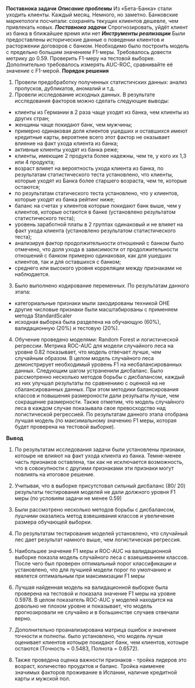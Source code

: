 **Поставнока задачи**
***Описание проблемы***
Из «Бета-Банка» стали уходить клиенты. Каждый месяц. Немного, но заметно. Банковские маркетологи посчитали: сохранять текущих клиентов дешевле, чем привлекать новых. 
***Поставнока задачи***
Спрогнозировать, уйдёт клиент из банка в ближайшее время или нет 
***Инструменты реализации***
Были предоставлены исторические данные о поведении клиентов и расторжении договоров с банком. Необходимо было построить модель с предельно большим значением F1-меры. Требовалось довести метрику до 0.59. Проверить F1-меру на тестовой выборке.
Дополнительно требовалось измерять AUC-ROC, сравнивайте её значение с F1-мерой.
**Порядок решения**
1. Провели предобработку полученных статистичских данных: анализ пропусков, дубликатов, аномалий и т.д.
2. Провели исследование исходных данных. В результате исследования факторов можно сделать следующие выводы:
- клиенты из Германии в 2 раза чаще уходят из банка, чем клиенты из других стран;
- женщины чаще покидают банк, чем мужчины;
- примерно одинаковая доля клиентов ушедших и оставшихся имеют кредитные карты, вероятнее всего этот фактор не оказывает влияние на факт ухода клиента из банка;
- активные клиенты уходят из банка реже;
- клиенты, имеющие 2 продукта более надежны, чем те, у кого их 1,3 или 4 продукта;
- возраст влияет на вероятность ухода клиента из банка, по результатам статистического теста установлено, что клиенты, которые уходят из Банка более старшего возраста, чем те, которые остаются;
- по результатам статического теста установлено, что у клиентов, которые уходят из банка рейтинг ниже;
- баланс на счетах у клиентов которые покидают банк выше, чем у клиентов, которые остаются в банке (установлено результатом статистического теста);
- уровень заработной платы в 2 группах одинаковый и не влияет на факт ухода клиента (установлено результатом статистического теста);
- анализируя фактор продолжительности отношений с банком было отмечено, что доля ухода в зависимости от продолжительности отношений с банком примерно одинаковая, как для ушедших клиентов, так и для оставшихся с банком;
- среднего или высокого уровня корреляции между признаками не наблюдается.
3. Было выполнено кодирование переменных.
По результатам данного этапа:
- категориальные признаки мыли закодированы техникой OHE
- другие числовые признаки были масштабированы с применяем метода StandardScaler 
- исходная выборка была разделена на обучающую (60%), валидационную (20%) и тестовую (20%).
4. Обучение проведено моделями: Random Forest и  логистической регрессии. Метрика ROC-AUC для модели случайного леса на уровне 0.82 показывает, что модель отвечает лучше, чем случайным образом. В целом модель случайного леса демонстрирует необходимый уровень F1 на несбалансированных данных. Следующим шагом  устраненили дисбаланс. Было рассмотренно несколько методов борьбы с дисбалансом, каждый из них улучшал результаты по сравнениию с оценкой на не сбалансированных данных. При этом  методики балансирования классов и повышения размероности дали резульаты лучше, чем сокращение размерности. Также отметим, что модель случайного леса в каждом случае показывала свое превосходство над логистической регрессией. По результатам данного этапа отобрана лучшая модель (по максимальному значению F1 меры, которая будет проверена на тестовой выборке).

**Вывод**
1) По результатам исследования задачи  были установлены признаки, котоыре не влияют на факт ухода клиента из банка. Темне-менее часть признаков оставлена, так как не исключается возможность, что в совокупности с другими признаками эти признаки могут повлиять на итоговое решение.

2) Учитывая, что в выборке присутстовал сильный дисбаланс (80/ 20) результаты тестирования моделей не дали должного уровня F1 меры (по условиям задачи не менее 0.59)

3) Были рассмотрено несколько методов борьбы с дисбалансом, лушчими оказались метод взвешивания классов и увеличение размера обучающей выборки.

4) По результатам тестирования моделей установлено, что случайный лес дает результат намного выше, чем логистическая регрессия.

5) Наибольшее значение F1 меры и ROC-AUC на валидационной выборке показла модель случайного леса с взаешиванием классов. После чего был проверен оптимальный порог классификации и установлено, что для лучшией модели порог по умолчанию и явялется оптимальным при максимизации F1 меры

6) Лучшая найденная модель на валидационной выборке была проверена на тестовой и показала значение F1 меры на уровне 0.5978. В целом показатель ROC-AUC у моделей находится на довольно не плохом уровне и показывает, что модель прогнозировали не случайно и в большинстве случаев отвечали верно. 

7) Дополнительно проанализирована матрица ошибок и значение точности и полноты. было установлено, что модель лучше оценивает клиентов котоыре покидают банк, чем клиентов, котоыре остаются (Точность = 0.5483, Полнота = 0.6572).

8) Также проведена оценка важности признаков - тройка лидеров это возраст, количество проудктов и баланс. Тройка наименее значимых факторов проживание в Испании, наличие кредитной карты и мужской пол.
